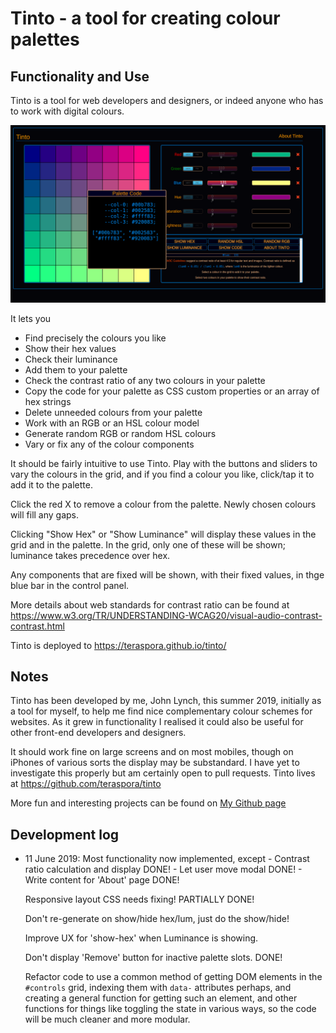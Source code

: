 # Tinto - a tool for creating colour palettes

## Functionality and Use

Tinto is a tool for web developers and designers, or indeed anyone who has to work with digital colours.

![](media/tinto-ss02.png)

It lets you

- Find precisely the colours you like
- Show their hex values
- Check their luminance
- Add them to your palette
- Check the contrast ratio of any two colours in your palette
- Copy the code for your palette as CSS custom properties or an array of hex strings
- Delete unneeded colours from your palette
- Work with an RGB or an HSL colour model
- Generate random RGB or random HSL colours
- Vary or fix any of the colour components

It should be fairly intuitive to use Tinto. Play with the buttons and sliders to vary the colours in the grid, and if you find a colour you like, click/tap it to add it to the palette.

Click the red X to remove a colour from the palette.   Newly chosen colours will fill any gaps.

Clicking "Show Hex" or "Show Luminance" will display these values in the grid and in the palette.   In the grid, only one of these will be shown; luminance takes precedence over hex.

Any components that are fixed will be shown, with their fixed values, in thge blue bar in the control panel.

More details about web standards for contrast ratio can be found at https://www.w3.org/TR/UNDERSTANDING-WCAG20/visual-audio-contrast-contrast.html

Tinto is deployed to https://teraspora.github.io/tinto/

## Notes

Tinto has been developed by me, John Lynch, this summer 2019, initially as a tool for myself, to help me find nice complementary colour schemes for websites.   As it grew in functionality I realised it could also be useful for other front-end developers and designers.

It should work fine on large screens and on most mobiles, though on iPhones of various sorts the display may be substandard.   I have yet to investigate this properly but am certainly open to pull requests.   Tinto lives at https://github.com/teraspora/tinto

More fun and interesting projects can be found on [My Github page](https://github.com/teraspora/)


## Development log

* 11 June 2019:
    Most functionality now implemented, except
        - Contrast ratio calculation and display DONE!
        - Let user move modal DONE!
        - Write content for 'About' page DONE!

    Responsive layout CSS needs fixing! PARTIALLY DONE!
    
    Don't re-generate on show/hide hex/lum, just do the show/hide!

    Improve UX for 'show-hex' when Luminance is showing.

    Don't display 'Remove' button for inactive palette slots. DONE!

    Refactor code to use a common method of getting DOM elements in the `#controls` grid, indexing them with `data-` attributes perhaps, and creating a general function for getting such an element, and other functions for things like toggling the state in various ways, so the code will be much cleaner and more modular.

    


